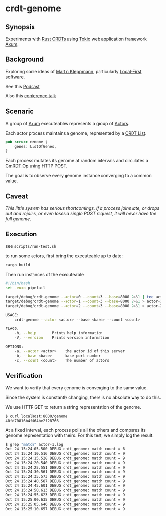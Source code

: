 # crdt-genome

## Synopsis

Experiments with [Rust CRDTs](https://github.com/rust-crdt/rust-crdt) using [Tokio](https://tokio.rs/) web application framework [Axum](https://github.com/tokio-rs/axum).

## Background

Exploring some ideas of [Martin Kleppmann](https://martin.kleppmann.com), particularly [Local-First software](https://martin.kleppmann.com/papers/local-first.pdf).

See this [Podcast](https://museapp.com/podcast/41-local-first-software/)

Also this [conference talk](https://www.youtube.com/watch?v=Exr0iY_D-vw&t=1s)

## Scenario

A group of [Axum](https://github.com/tokio-rs/axum) executeables represents a group of [Actors](https://docs.rs/crdts/7.0.0/crdts/trait.Actor.html).

Each actor process maintains a genome, represented by a [CRDT List](https://docs.rs/crdts/7.0.0/crdts/list/struct.List.html#).

```rust
pub struct Genome {
    genes: ListOfGenes,
}
```

Each process mutates its genome at random intervals and circulates a [CmRDT Op](https://docs.rs/crdts/7.0.0/crdts/trait.CmRDT.html#associatedtype.Op) using HTTP POST.

The goal is to observe every genome instance converging to a common value.

## Caveat

*This little system has serious shortcomings. If a process joins late, or drops
out and rejoins, or even loses a single POST request, it will never have the
full genome*.

## Execution

see `scripts/run-test.sh`

to run some actors, first bring the executeable up to date:

```bash
cargo build
```

Then run instances of the executeable

```bash
#!/bin/bash
set -euxo pipefail

target/debug/crdt-genome --actor=0 --count=3 --base=8000 2>&1 | tee actor-0.log &
target/debug/crdt-genome --actor=1 --count=3 --base=8000 2>&1 > actor-1.log &
target/debug/crdt-genome --actor=2 --count=3 --base=8000 2>&1 > actor-2.log &
```

```bash
USAGE:
    crdt-genome --actor <actor> --base <base> --count <count>

FLAGS:
    -h, --help       Prints help information
    -V, --version    Prints version information

OPTIONS:
    -a, --actor <actor>    the actor id of this server
    -b, --base <base>      base port number
    -c, --count <count>    The number of actors
```

## Verification

We want to verify that every genome is converging to the same value.

Since the system is constantly changing, there is no absolute way to do this.

We use HTTP GET to return a string representation of the genome.

```bash
$ curl localhost:8000/genome
40fd70816b4f664be2f28766
```

At a fixed interval, each process polls all the others and compares its
genome representation with theirs. For this test, we simply log the result.

```bash
$ grep "match" actor-1.log 
Oct 24 15:24:05.500 DEBUG crdt_genome: match count = 6
Oct 24 15:24:10.516 DEBUG crdt_genome: match count = 9
Oct 24 15:24:15.528 DEBUG crdt_genome: match count = 9
Oct 24 15:24:20.540 DEBUG crdt_genome: match count = 9
Oct 24 15:24:25.551 DEBUG crdt_genome: match count = 9
Oct 24 15:24:30.561 DEBUG crdt_genome: match count = 9
Oct 24 15:24:35.573 DEBUG crdt_genome: match count = 9
Oct 24 15:24:40.587 DEBUG crdt_genome: match count = 9
Oct 24 15:24:45.601 DEBUG crdt_genome: match count = 9
Oct 24 15:24:50.613 DEBUG crdt_genome: match count = 9
Oct 24 15:24:55.623 DEBUG crdt_genome: match count = 9
Oct 24 15:25:00.635 DEBUG crdt_genome: match count = 9
Oct 24 15:25:05.646 DEBUG crdt_genome: match count = 9
Oct 24 15:25:10.657 DEBUG crdt_genome: match count = 9
```
